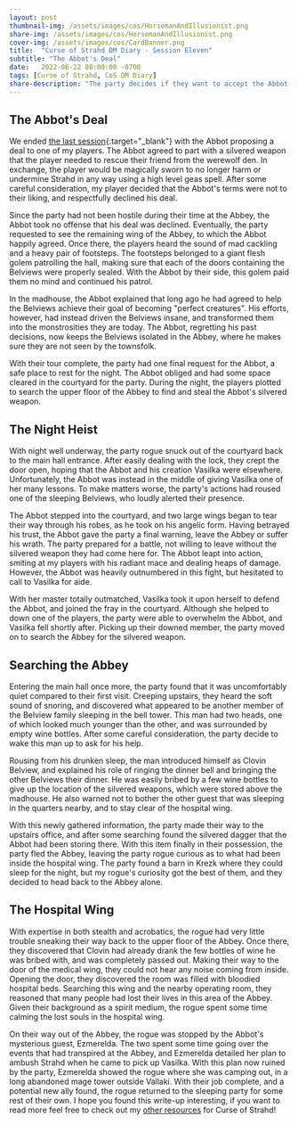 ```yaml
---
layout: post
thumbnail-img: /assets/images/cos/HorsemanAndIllusionist.png
share-img: /assets/images/cos/HorsemanAndIllusionist.png
cover-img: /assets/images/cos/CardBanner.png
title:  "Curse of Strahd DM Diary - Session Eleven"
subtitle: "The Abbot's Deal"
date:   2022-06-22 00:00:00 -0700
tags: [Curse of Strahd, CoS DM Diary]
share-description: "The party decides if they want to accept the Abbot's deal, or seek alternative solutions."
---
```


## The Abbot's Deal
We ended [the last session](https://yetanothertyler.com/2022-05-18-cos-diary-session-10/){:target="_blank"} with the Abbot proposing a deal to one of my players. The Abbot agreed to part with a silvered weapon that the player needed to rescue their friend from the werewolf den. In exchange, the player would be magically sworn to no longer harm or undermine Strahd in any way using a high level geas spell. After some careful consideration, my player decided that the Abbot's terms were not to their liking, and respectfully declined his deal.

Since the party had not been hostile during their time at the Abbey, the Abbot took no offense that his deal was declined. Eventually, the party requested to see the remaining wing of the Abbey, to which the Abbot happily agreed. Once there, the players heard the sound of mad cackling and a heavy pair of footsteps. The footsteps belonged to a giant flesh golem patrolling the hall, making sure that each of the doors containing the Belviews were properly sealed. With the Abbot by their side, this golem paid them no mind and continued his patrol.

In the madhouse, the Abbot explained that long ago he had agreed to help the Belviews achieve their goal of becoming "perfect creatures". His efforts, however, had instead driven the Belviews insane, and transformed them into the monstrosities they are today. The Abbot, regretting his past decisions, now keeps the Belviews isolated in the Abbey, where he makes sure they are not seen by the townsfolk.

With their tour complete, the party had one final request for the Abbot, a safe place to rest for the night. The Abbot obliged and had some space cleared in the courtyard for the party. During the night, the players plotted to search the upper floor of the Abbey to find and steal the Abbot's silvered weapon.

## The Night Heist
With night well underway, the party rogue snuck out of the courtyard back to the main hall entrance. After easily dealing with the lock, they crept the door open, hoping that the Abbot and his creation Vasilka were elsewhere. Unfortunately, the Abbot was instead in the middle of giving Vasilka one of her many lessons. To make matters worse, the party's actions had roused one of the sleeping Belviews, who loudly alerted their presence.

The Abbot stepped into the courtyard, and two large wings began to tear their way through his robes, as he took on his angelic form. Having betrayed his trust, the Abbot gave the party a final warning, leave the Abbey or suffer his wrath. The party prepared for a battle, not willing to leave without the silvered weapon they had come here for. The Abbot leapt into action, smiting at my players with his radiant mace and dealing heaps of damage. However, the Abbot was heavily outnumbered in this fight, but hesitated to call to Vasilka for aide.

With her master totally outmatched, Vasilka took it upon herself to defend the Abbot, and joined the fray in the courtyard. Although she helped to down one of the players, the party were able to overwhelm the Abbot, and Vasilka fell shortly after. Picking up their downed member, the party moved on to search the Abbey for the silvered weapon.

## Searching the Abbey
Entering the main hall once more, the party found that it was uncomfortably quiet compared to their first visit. Creeping upstairs, they heard the soft sound of snoring, and discovered what appeared to be another member of the Belview family sleeping in the bell tower. This man had two heads, one of which looked much younger than the other, and was surrounded by empty wine bottles. After some careful consideration, the party decide to wake this man up to ask for his help.

Rousing from his drunken sleep, the man introduced himself as Clovin Belview, and explained his role of ringing the dinner bell and bringing the other Belviews their dinner. He was easily bribed by a few wine bottles to give up the location of the silvered weapons, which were stored above the madhouse. He also warned not to bother the other guest that was sleeping in the quarters nearby, and to stay clear of the hospital wing.

With this newly gathered information, the party made their way to the upstairs office, and after some searching found the silvered dagger that the Abbot had been storing there. With this item finally in their possession, the party fled the Abbey, leaving the party rogue curious as to what had been inside the hospital wing. The party found a barn in Krezk where they could sleep for the night, but my rogue's curiosity got the best of them, and they decided to head back to the Abbey alone.

## The Hospital Wing
With expertise in both stealth and acrobatics, the rogue had very little trouble sneaking their way back to the upper floor of the Abbey. Once there, they discovered that Clovin had already drank the few bottles of wine he was bribed with, and was completely passed out. Making their way to the door of the medical wing, they could not hear any noise coming from inside. Opening the door, they discovered the room was filled with bloodied hospital beds. Searching this wing and the nearby operating room, they reasoned that many people had lost their lives in this area of the Abbey. Given their background as a spirit medium, the rogue spent some time calming the lost souls in the hospital wing.

On their way out of the Abbey, the rogue was stopped by the Abbot's mysterious guest, Ezmerelda. The two spent some time going over the events that had transpired at the Abbey, and Ezmerelda detailed her plan to ambush Strahd when he came to pick up Vasilka. With this plan now ruined by the party, Ezmerelda showed the rogue where she was camping out, in a long abandoned mage tower outside Vallaki. With their job complete, and a potential new ally found, the rogue returned to the sleeping party for some rest of their own. I hope you found this write-up interesting, if you want to read more feel free to check out my <a href="/tags/#Curse%20of%20Strahd">other resources</a> for Curse of Strahd!
